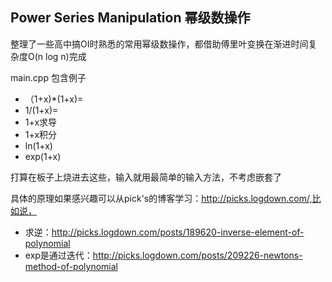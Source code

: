 ## Power Series Manipulation 幂级数操作
整理了一些高中搞OI时熟悉的常用幂级数操作，都借助傅里叶变换在渐进时间复杂度O(n log n)完成


main.cpp 包含例子
* （1+x)*(1+x)=
* 1/(1+x)=
* 1+x求导
* 1+x积分
* ln(1+x)
* exp(1+x)

打算在板子上烧进去这些，输入就用最简单的输入方法，不考虑嵌套了

具体的原理如果感兴趣可以从pick's的博客学习：http://picks.logdown.com/,比如说，
* 求逆：http://picks.logdown.com/posts/189620-inverse-element-of-polynomial
* exp是通过迭代：http://picks.logdown.com/posts/209226-newtons-method-of-polynomial
